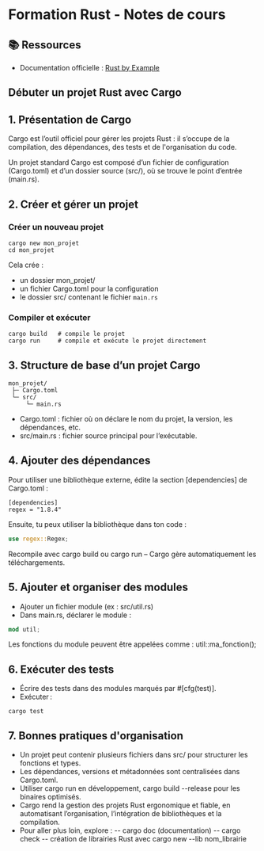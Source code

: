 # Formation Rust - Notes de cours

## 📚 Ressources
- Documentation officielle : [Rust by Example](https://doc.rust-lang.org/rust-by-example/)

## Débuter un projet Rust avec Cargo

## 1. Présentation de Cargo

Cargo est l’outil officiel pour gérer les projets Rust : il s’occupe de la compilation, des dépendances, des tests et de l'organisation du code.

Un projet standard Cargo est composé d’un fichier de configuration (Cargo.toml) et d’un dossier source (src/), où se trouve le point d’entrée (main.rs).

## 2. Créer et gérer un projet
### Créer un nouveau projet
```text
cargo new mon_projet
cd mon_projet
```

Cela crée :

- un dossier mon_projet/
- un fichier Cargo.toml pour la configuration
- le dossier src/ contenant le fichier ```main.rs```

### Compiler et exécuter
```text
cargo build   # compile le projet
cargo run     # compile et exécute le projet directement
```

## 3. Structure de base d’un projet Cargo
```text
mon_projet/
 ├─ Cargo.toml
 └─ src/
     └─ main.rs
```
- Cargo.toml : fichier où on déclare le nom du projet, la version, les dépendances, etc.
- src/main.rs : fichier source principal pour l’exécutable.

## 4. Ajouter des dépendances
Pour utiliser une bibliothèque externe, édite la section [dependencies] de Cargo.toml :
```text
[dependencies]
regex = "1.8.4"
```
Ensuite, tu peux utiliser la bibliothèque dans ton code :
```rust
use regex::Regex;
```
Recompile avec cargo build ou cargo run – Cargo gère automatiquement les téléchargements.

## 5. Ajouter et organiser des modules
- Ajouter un fichier module (ex : src/util.rs)
- Dans main.rs, déclarer le module :
```rust
mod util;
```
Les fonctions du module peuvent être appelées comme : util::ma_fonction();

## 6. Exécuter des tests
- Écrire des tests dans des modules marqués par #[cfg(test)].
- Exécuter :
```text
cargo test
```

## 7. Bonnes pratiques d'organisation
- Un projet peut contenir plusieurs fichiers dans src/ pour structurer les fonctions et types.
- Les dépendances, versions et métadonnées sont centralisées dans Cargo.toml.
- Utiliser cargo run en développement, cargo build --release pour les binaires optimisés.
- Cargo rend la gestion des projets Rust ergonomique et fiable, en automatisant l’organisation, l’intégration de bibliothèques et la compilation.
- Pour aller plus loin, explore :
      -- cargo doc (documentation)
      -- cargo check
      -- création de librairies Rust avec cargo new --lib nom_librairie
























